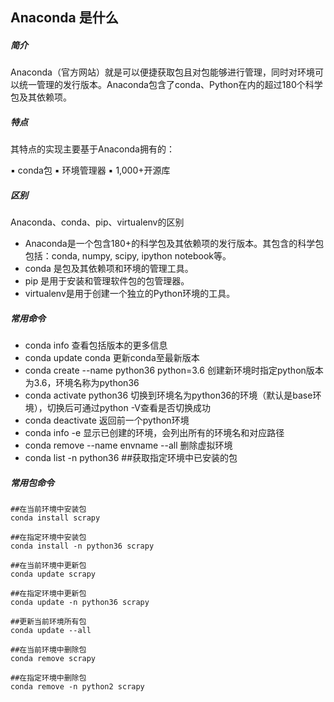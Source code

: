 

## Anaconda 是什么 

#####  简介
Anaconda（官方网站）就是可以便捷获取包且对包能够进行管理，同时对环境可以统一管理的发行版本。Anaconda包含了conda、Python在内的超过180个科学包及其依赖项。

#####  特点
其特点的实现主要基于Anaconda拥有的：

▪ conda包
▪ 环境管理器
▪ 1,000+开源库

#####  区别
 Anaconda、conda、pip、virtualenv的区别

 - Anaconda是一个包含180+的科学包及其依赖项的发行版本。其包含的科学包包括：conda, numpy, scipy, ipython notebook等。
 - conda 是包及其依赖项和环境的管理工具。
 - pip 是用于安装和管理软件包的包管理器。
 - virtualenv是用于创建一个独立的Python环境的工具。


##### 常用命令

-  conda info 查看包括版本的更多信息
-  conda update conda 更新conda至最新版本
-  conda create --name python36 python=3.6  创建新环境时指定python版本为3.6，环境名称为python36
-  conda activate python36  切换到环境名为python36的环境（默认是base环境），切换后可通过python -V查看是否切换成功
-  conda deactivate 返回前一个python环境
-  conda info -e 显示已创建的环境，会列出所有的环境名和对应路径
-  conda remove --name envname --all 删除虚拟环境
-  conda list -n python36   ##获取指定环境中已安装的包 

##### 常用包命令
```shell
##在当前环境中安装包
conda install scrapy  

##在指定环境中安装包
conda install -n python36 scrapy

##在当前环境中更新包  
conda update scrapy   

##在指定环境中更新包
conda update -n python36 scrapy  

##更新当前环境所有包
conda update --all   

##在当前环境中删除包
conda remove scrapy   

##在指定环境中删除包
conda remove -n python2 scrapy
```













